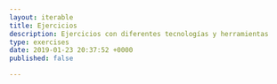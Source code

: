 ```yaml
---
layout: iterable
title: Ejercicios
description: Ejercicios con diferentes tecnologías y herramientas
type: exercises
date: 2019-01-23 20:37:52 +0000
published: false

---
```

